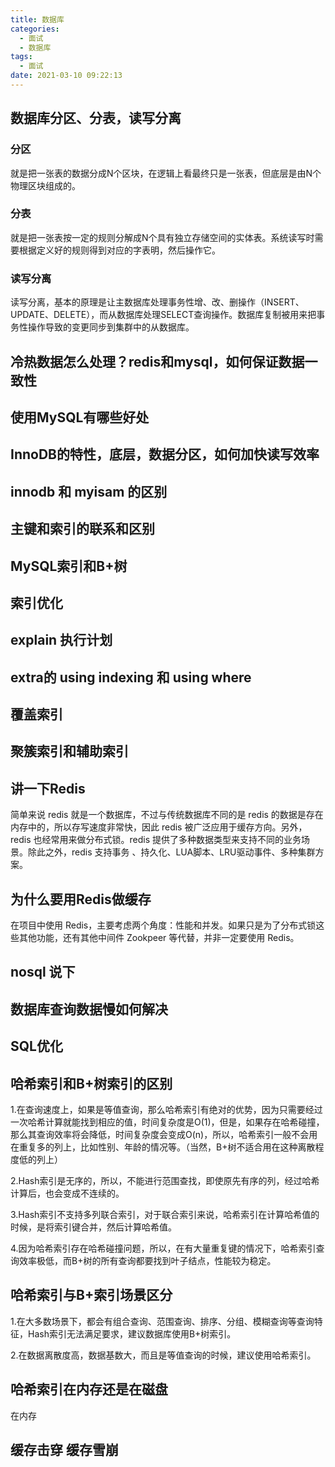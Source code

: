 ```yaml
---
title: 数据库
categories:
  - 面试
  - 数据库
tags:
  - 面试
date: 2021-03-10 09:22:13
---
```


## 数据库分区、分表，读写分离

### 分区

就是把一张表的数据分成N个区块，在逻辑上看最终只是一张表，但底层是由N个物理区块组成的。

### 分表

就是把一张表按一定的规则分解成N个具有独立存储空间的实体表。系统读写时需要根据定义好的规则得到对应的字表明，然后操作它。

### 读写分离

读写分离，基本的原理是让主数据库处理事务性增、改、删操作（INSERT、UPDATE、DELETE），而从数据库处理SELECT查询操作。数据库复制被用来把事务性操作导致的变更同步到集群中的从数据库。

## 冷热数据怎么处理？redis和mysql，如何保证数据一致性



## 使用MySQL有哪些好处



## InnoDB的特性，底层，数据分区，如何加快读写效率



## innodb 和 myisam 的区别



## 主键和索引的联系和区别



## MySQL索引和B+树



## 索引优化 

 

## explain 执行计划 

 

## extra的 using indexing 和 using where 

 

## 覆盖索引 

 

## 聚簇索引和辅助索引 



##  讲一下Redis

简单来说 redis 就是一个数据库，不过与传统数据库不同的是 redis 的数据是存在内存中的，所以存写速度非常快，因此 redis 被广泛应用于缓存方向。另外，redis 也经常用来做分布式锁。redis 提供了多种数据类型来支持不同的业务场景。除此之外，redis 支持事务 、持久化、LUA脚本、LRU驱动事件、多种集群方案。

## 为什么要用Redis做缓存

在项目中使用 Redis，主要考虑两个角度：性能和并发。如果只是为了分布式锁这些其他功能，还有其他中间件 Zookpeer 等代替，并非一定要使用 Redis。

## nosql 说下 



## 数据库查询数据慢如何解决



## SQL优化



## 哈希索引和B+树索引的区别

1.在查询速度上，如果是等值查询，那么哈希索引有绝对的优势，因为只需要经过一次哈希计算就能找到相应的值，时间复杂度是O(1)，但是，如果存在哈希碰撞，那么其查询效率将会降低，时间复杂度会变成O(n)，所以，哈希索引一般不会用在重复多的列上，比如性别、年龄的情况等。（当然，B+树不适合用在这种离散程度低的列上）

2.Hash索引是无序的，所以，不能进行范围查找，即使原先有序的列，经过哈希计算后，也会变成不连续的。

3.Hash索引不支持多列联合索引，对于联合索引来说，哈希索引在计算哈希值的时候，是将索引键合并，然后计算哈希值。

4.因为哈希索引存在哈希碰撞问题，所以，在有大量重复键的情况下，哈希索引查询效率极低，而B+树的所有查询都要找到叶子结点，性能较为稳定。

## 哈希索引与B+索引场景区分

1.在大多数场景下，都会有组合查询、范围查询、排序、分组、模糊查询等查询特征，Hash索引无法满足要求，建议数据库使用B+树索引。

2.在数据离散度高，数据基数大，而且是等值查询的时候，建议使用哈希索引。

## 哈希索引在内存还是在磁盘

在内存


## 缓存击穿 缓存雪崩


